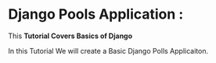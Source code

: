# Django Pools Application :
This **Tutorial Covers Basics of Django**

In this Tutorial We will create a Basic Django Polls Applicaiton.